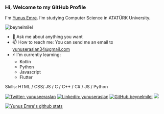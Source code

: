 ﻿### Hi, Welcome to my GitHub Profile 

I'm [Yunus Emre](https://www.linkedin.com/in/yunuseraslan/). I'm studying Computer Science in ATATÜRK University.


<p align="left"> <img src="https://komarev.com/ghpvc/?username=beynelmilel" alt="beynelmilel" /> </p>

- 💬 Ask me about anything you want
- 📫 How to reach me: You can send me an email to [yunuseraslan34@gmail.com](mailto://yunuseraslan34@gmail.com)
- ⚡ I'm currently learning:
    - Kotlin 
    - Python
    - Javascript
    - Flutter

Skills: HTML / CSS/ JS / C / C++ / C# / JS / Python

[![Twitter: yunuseeraslan](https://img.shields.io/twitter/follow/yunuseeraslan?style=social)](https://twitter.com/yunuseeraslan)
[![Linkedin: yunuseraslan](https://img.shields.io/badge/-yunuseraslan-blue?style=flat-square&logo=Linkedin&logoColor=white&link=https://www.linkedin.com/in/yunuseraslan/)](https://www.linkedin.com/in/yunuseraslan/)
[![GitHub beynelmilel](https://img.shields.io/github/followers/beynelmilel?label=follow&style=social)](https://github.com/beynelmilel)
[<img src="https://img.shields.io/badge/Telegram-%40Pilotbey-blue">](https://t.me/pilotbey)

<a href="https://github.com/beynelmilel">
 <img align="center" src="https://github-readme-stats.vercel.app/api?username=beynelmilel&show_icons=true&theme=dracula&line_height=20" alt="Yunus Emre's github stats"/>
</a>
